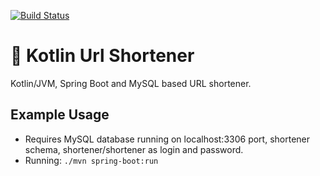 
[![Build Status](https://travis-ci.org/janpetryk/kotlin-url-shortener.svg?branch=master)](https://travis-ci.org/janpetryk/kotlin-url-shortener)

# 🔗 Kotlin Url Shortener

Kotlin/JVM, Spring Boot and MySQL based URL shortener.

## Example Usage
* Requires MySQL database running on localhost:3306 port, shortener schema, shortener/shortener as login and password.
* Running: `./mvn spring-boot:run`
